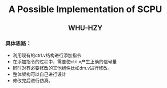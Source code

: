 # <center>A Possible Implementation of SCPU </center>
## <center>WHU-HZY</center>

### 具体思路：
* 利用现有的ctrl.v结构进行添加指令
* 在添加指令的过程中，需要使ctrl.v产生正确的信号量
* 同时对有必要修改的其他组件比如dm.v进行修改。
* 整体架构可以自己进行设计
* 修改完后进行仿真。
